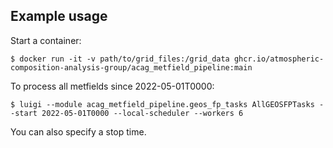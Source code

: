 ## Example usage

Start a container:
```shell
$ docker run -it -v path/to/grid_files:/grid_data ghcr.io/atmospheric-composition-analysis-group/acag_metfield_pipeline:main
```

To process all metfields since 2022-05-01T0000:
```shell
$ luigi --module acag_metfield_pipeline.geos_fp_tasks AllGEOSFPTasks --start 2022-05-01T0000 --local-scheduler --workers 6
```

You can also specify a stop time.
